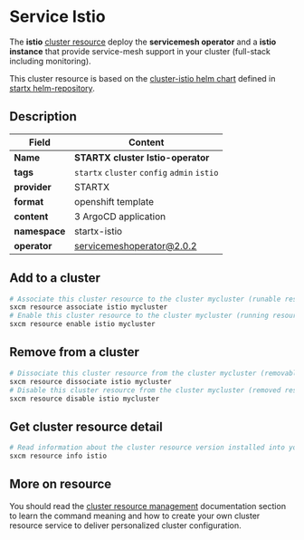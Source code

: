 # Service Istio

The **istio** [cluster resource](../../4-cluster-resources) deploy the **servicemesh operator** and a
**istio instance** that provide service-mesh support in your cluster (full-stack including monitoring).

This cluster resource is based on the [cluster-istio helm chart](https://helm-repository.readthedocs.io/en/latest/charts/cluster-istio) defined in [startx helm-repository](https://helm-repository.readthedocs.io).

## Description

| Field         | Content                                     |
| ------------- | ------------------------------------------- |
| **Name**      | **STARTX cluster Istio-operator**           |
| **tags**      | `startx` `cluster` `config` `admin` `istio` |
| **provider**  | STARTX                                      |
| **format**    | openshift template                          |
| **content**   | 3 ArgoCD application                        |
| **namespace** | startx-istio                                |
| **operator**  | servicemeshoperator@2.0.2                   |

## Add to a cluster

```bash
# Associate this cluster resource to the cluster mycluster (runable resource)
sxcm resource associate istio mycluster
# Enable this cluster resource to the cluster mycluster (running resource)
sxcm resource enable istio mycluster
```

## Remove from a cluster

```bash
# Dissociate this cluster resource from the cluster mycluster (removable resource)
sxcm resource dissociate istio mycluster
# Disable this cluster resource from the cluster mycluster (removed resource)
sxcm resource disable istio mycluster
```

## Get cluster resource detail

```bash
# Read information about the cluster resource version installed into your host (local)
sxcm resource info istio
```

## More on resource

You should read the [cluster resource management](../../4-cluster-resources) documentation section to learn the command
meaning and how to create your own cluster resource service to deliver personalized cluster configuration.

